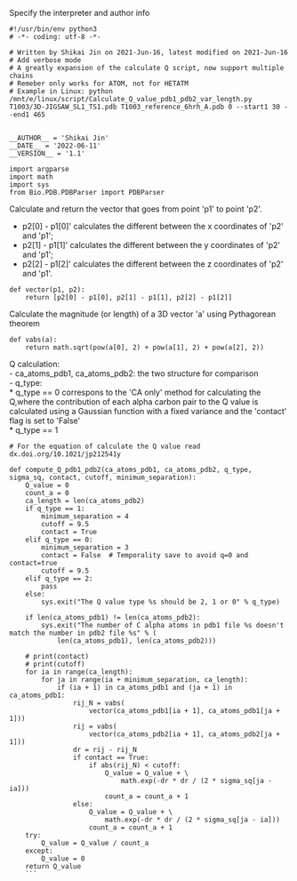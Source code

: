 

Specify the interpreter and author info
```
#!/usr/bin/env python3
# -*- coding: utf-8 -*-

# Written by Shikai Jin on 2021-Jun-16, latest modified on 2021-Jun-16
# Add verbose mode
# A greatly expansion of the calculate Q script, now support multiple chains
# Remeber only works for ATOM, not for HETATM
# Example in Linux: python /mnt/e/linux/script/Calculate_Q_value_pdb1_pdb2_var_length.py T1003/3D-JIGSAW_SL1_TS1.pdb T1003_reference_6hrh_A.pdb 0 --start1 30 --end1 465


__AUTHOR__ = 'Shikai Jin'
__DATE__ = '2022-06-11'
__VERSION__ = '1.1'

import argparse
import math
import sys
from Bio.PDB.PDBParser import PDBParser
```
Calculate and return the vector that goes from point 'p1' to point 'p2'.  
- p2[0] - p1[0]' calculates the different between the x coordinates of 'p2' and 'p1';  
- p2[1] - p1[1]' calculates the different between the y coordinates of 'p2' and 'p1';  
- p2[2] - p1[2]' calculates the different between the z coordinates of 'p2' and 'p1'.  
    
```
def vector(p1, p2):
    return [p2[0] - p1[0], p2[1] - p1[1], p2[2] - p1[2]]
```
Calculate the magnitude (or length) of a 3D vector 'a' using Pythagorean theorem
```
def vabs(a):
    return math.sqrt(pow(a[0], 2) + pow(a[1], 2) + pow(a[2], 2))
```
Q calculation:  
    - ca_atoms_pdb1, ca_atoms_pdb2: the two structure for comparison  
    - q_type:  
        * q_type == 0 correspons to the 'CA only' method for calculating the Q,where the contribution of each alpha carbon pair to the Q value is calculated using a Gaussian function with a fixed variance and the 'contact' flag is set to 'False'  
        * q_type == 1
```
# For the equation of calculate the Q value read dx.doi.org/10.1021/jp212541y
    
def compute_Q_pdb1_pdb2(ca_atoms_pdb1, ca_atoms_pdb2, q_type, sigma_sq, contact, cutoff, minimum_separation):
    Q_value = 0
    count_a = 0
    ca_length = len(ca_atoms_pdb2)
    if q_type == 1:
        minimum_separation = 4
        cutoff = 9.5
        contact = True
    elif q_type == 0:
        minimum_separation = 3
        contact = False  # Temporality save to avoid q=0 and contact=true
        cutoff = 9.5
    elif q_type == 2:
        pass
    else:
        sys.exit("The Q value type %s should be 2, 1 or 0" % q_type)

    if len(ca_atoms_pdb1) != len(ca_atoms_pdb2):
        sys.exit("The number of C alpha atoms in pdb1 file %s doesn't match the number in pdb2 file %s" % (
            len(ca_atoms_pdb1), len(ca_atoms_pdb2)))

    # print(contact)
    # print(cutoff)
    for ia in range(ca_length):
        for ja in range(ia + minimum_separation, ca_length):
            if (ia + 1) in ca_atoms_pdb1 and (ja + 1) in ca_atoms_pdb1:
                rij_N = vabs(
                    vector(ca_atoms_pdb1[ia + 1], ca_atoms_pdb1[ja + 1]))
                rij = vabs(
                    vector(ca_atoms_pdb2[ia + 1], ca_atoms_pdb2[ja + 1]))
                dr = rij - rij_N
                if contact == True:
                    if abs(rij_N) < cutoff:
                        Q_value = Q_value + \
                            math.exp(-dr * dr / (2 * sigma_sq[ja - ia]))
                        count_a = count_a + 1
                else:
                    Q_value = Q_value + \
                        math.exp(-dr * dr / (2 * sigma_sq[ja - ia]))
                    count_a = count_a + 1
    try:
        Q_value = Q_value / count_a
    except:
        Q_value = 0
    return Q_value
    ```











